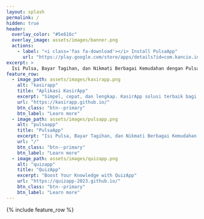 ```yaml
---
layout: splash
permalink: /
hidden: true
header:
  overlay_color: "#5e616c"
  overlay_image: assets/images/banner.png
  actions:
    - label: "<i class='fas fa-download'></i> Install PulsaApp"
      url: "https://play.google.com/store/apps/details?id=com.kancio.indonesia&hl=id&gl=US"
excerpt: >
  Isi Pulsa, Bayar Tagihan, dan Nikmati Berbagai Kemudahan dengan PulsaApp!
feature_row:
  - image_path: assets/images/kasirapp.png
    alt: "kasirapp"
    title: "Aplikasi KasirApp"
    excerpt: "Simpel, cepat, dan lengkap. KasirApp solusi terbaik bagi bisnis Anda."
    url: "https://kasirapp.github.io/"
    btn_class: "btn--primary"
    btn_label: "Learn more"
  - image_path: assets/images/pulsapp.png
    alt: "pulsaapp"
    title: "PulsaApp"
    excerpt: "Isi Pulsa, Bayar Tagihan, dan Nikmati Berbagai Kemudahan dengan PulsaApp!"
    url: "/"
    btn_class: "btn--primary"
    btn_label: "Learn more"
  - image_path: assets/images/quizapp.png
    alt: "quizapp"
    title: "QuizApp"
    excerpt: "Boost Your Knowledge with QuizApp"
    url: "https://quizapp-2023.github.io/"
    btn_class: "btn--primary"
    btn_label: "Learn more"      
---
```


{% include feature_row %}